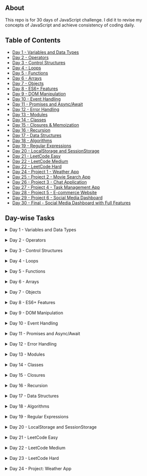 ## About

This repo is for 30 days of JavaScript challenge. I did it to revise my concepts of JavaScript and achieve consistency of coding daily.

## Table of Contents

- [Day 1 - Variables and Data Types](#Day1)
- [Day 2 - Operators](#Day2)
- [Day 3 - Control Structures](#Day3)
- [Day 4 - Loops](#Day4)
- [Day 5 - Functions](#Day5)
- [Day 6 - Arrays](#Day6)
- [Day 7 - Objects](#Day7)
- [Day 8 - ES6+ Features](#Day8)
- [Day 9 - DOM Manipulation](#Day9)
- [Day 10 - Event Handling](#Day10)
- [Day 11 - Promises and Async/Await](#Day11)
- [Day 12 - Error Handling](#Day12)
- [Day 13 - Modules](#Day13)
- [Day 14 - Classes](#Day14)
- [Day 15 - Closures & Memoization](#Day15)
- [Day 16 - Recursion](#Day16)
- [Day 17 - Data Structures](#Day17)
- [Day 18 - Algorithms](#Day18)
- [Day 19 - Regular Expressions](#Day19)
- [Day 20 - LocalStorage and SessionStorage](#Day20)
- [Day 21 - LeetCode Easy](#Day21)
- [Day 22 - LeetCode Medium](#Day22)
- [Day 22 - LeetCode Hard](#Day23)
- [Day 24 - Project 1 - Weather App](#Day24)
- [Day 25 - Project 2 - Movie Search App](#Day25)
- [Day 26 - Project 3 - Chat Application](#Day26)
- [Day 27 - Project 4 - Task Management App](#Day27)
- [Day 28 - Project 5 - E-commerce Website](#Day28)
- [Day 29 - Project 6 - Social Media Dashboard](#Day29)
- [Day 30 - Final - Social Media Dashboard with Full Features](#Day30)

## Day-wise Tasks

<!-- DAY 1 -->
<details id="Day1">
  <summary>Day 1 - Variables and Data Types</summary>
  <div class="redactor-styles" id="learnyst-content">
   <h3 id="day-1-variables-and-data-types">Day 1: Variables and Data Types</h3> 
   <h4 id="tasks-activities-">Tasks/Activities:</h4> 
   <p><strong>Activity 1: Variable Declaration</strong></p> 
   <ul> 
    <li><strong>Task 1:</strong> Declare a variable using <code>var</code>, assign it a number, and log the value to the console.</li> 
    <li><strong>Task 2:</strong> Declare a variable using <code>let</code>, assign it a string, and log the value to the console.</li> 
   </ul> 
   <p><strong>Activity 2: Constant Declaration</strong></p> 
   <ul> 
    <li><strong>Task 3:</strong> Declare a variable using <code>const</code>, assign it a boolean value, and log the value to the console.</li> 
   </ul> 
   <p><strong>Activity 3: Data Types</strong></p> 
   <ul> 
    <li><strong>Task 4:</strong> Create variables of different data types (number, string, boolean, object, array) and log each variable's type using the <code>typeof</code> operator.</li> 
   </ul> 
   <p><strong>Activity 4: Reassigning Variables</strong></p> 
   <ul> 
    <li><strong>Task 5:</strong> Declare a variable using <code>let</code>, assign it an initial value, reassign a new value, and log both values to the console.</li> 
   </ul> 
   <p><strong>Activity 5: Understanding <code>const</code></strong></p> 
   <ul> 
    <li><strong>Task 6:</strong> Try reassigning a variable declared with <code>const</code> and observe the error.</li> 
   </ul> 
   <h4 id="feature-request-">Feature Request:</h4> 
   <ol> 
    <li><strong>Variable Types Console Log</strong>: Write a script that declares variables of different data types and logs both the value and type of each variable to the console.</li> 
    <li><strong>Reassignment Demo</strong>: Create a script that demonstrates the difference in behavior between <code>let</code> and <code>const</code> when it comes to reassignment.</li> 
   </ol> 
   <h4 id="achievement-">Achievement:</h4> 
   <p>By the end of these activities, you will:</p> 
   <ul> 
    <li>Know how to declare variables using <code>var</code>, <code>let</code>, and <code>const</code>.</li> 
    <li>Understand the different data types in JavaScript.</li> 
    <li>Be able to use the <code>typeof</code> operator to identify the data type of a variable.</li> 
    <li>Understand the concept of variable reassignment and the immutability of <code>const</code> variables.</li> 
   </ul>
  </div>
</details>

<br>

<!-- DAY 2 -->
<details id="Day2">
<summary> Day 2 - Operators</summary>
<div class="redactor-styles" id="learnyst-content">
   <h3 id="day-2-operators">Day 2: Operators</h3> 
   <h4 id="tasks-activities-">Tasks/Activities:</h4> 
   <p><strong>Activity 1: Arithmetic Operations</strong></p> 
   <ul> 
    <li><strong>Task 1:</strong> Write a program to add two numbers and log the result to the console.</li> 
    <li><strong>Task 2:</strong> Write a program to subtract two numbers and log the result to the console.</li> 
    <li><strong>Task 3:</strong> Write a program to multiply two numbers and log the result to the console.</li> 
    <li><strong>Task 4:</strong> Write a program to divide two numbers and log the result to the console.</li> 
    <li><strong>Task 5:</strong> Write a program to find the remainder when one number is divided by another and log the result to the console.</li> 
   </ul> 
   <p><strong>Activity 2: Assignment Operators</strong></p> 
   <ul> 
    <li><strong>Task 6:</strong> Use the <code>+=</code> operator to add a number to a variable and log the result to the console.</li> 
    <li><strong>Task 7:</strong> Use the <code>-=</code> operator to subtract a number from a variable and log the result to the console.</li> 
   </ul> 
   <p><strong>Activity 3: Comparison Operators</strong></p> 
   <ul> 
    <li><strong>Task 8:</strong> Write a program to compare two numbers using <code>&gt;</code> and <code>&lt;</code> and log the result to the console.</li> 
    <li><strong>Task 9:</strong> Write a program to compare two numbers using <code>&gt;=</code> and <code>&lt;=</code> and log the result to the console.</li> 
    <li><strong>Task 10:</strong> Write a program to compare two numbers using <code>==</code> and <code>===</code> and log the result to the console.</li> 
   </ul> 
   <p><strong>Activity 4: Logical Operators</strong></p> 
   <ul> 
    <li><strong>Task 11:</strong> Write a program that uses the <code>&amp;&amp;</code> operator to combine two conditions and log the result to the console.</li> 
    <li><strong>Task 12:</strong> Write a program that uses the <code>||</code> operator to combine two conditions and log the result to the console.</li> 
    <li><strong>Task 13:</strong> Write a program that uses the <code>!</code> operator to negate a condition and log the result to the console.</li> 
   </ul> 
   <p><strong>Activity 5: Ternary Operator</strong></p> 
   <ul> 
    <li><strong>Task 14:</strong> Write a program that uses the ternary operator to check if a number is positive or negative and log the result to the console.</li> 
   </ul> 
   <h4 id="feature-request-">Feature Request:</h4> 
   <ol> 
    <li><strong>Arithmetic Operations Script</strong>: Write a script that performs basic arithmetic operations (addition, subtraction, multiplication, division, remainder) on two numbers and logs the results.</li> 
    <li><strong>Comparison and Logical Operators Script</strong>: Create a script that compares two numbers using different comparison operators and combines conditions using logical operators, logging the results.</li> 
    <li><strong>Ternary Operator Script</strong>: Write a script that uses the ternary operator to determine if a number is positive or negative and logs the result.</li> 
   </ol> 
   <h4 id="achievement-">Achievement:</h4> 
   <p>By the end of these activities, students will:</p> 
   <ul> 
    <li>Understand and use arithmetic operators to perform basic calculations.</li> 
    <li>Use assignment operators to modify variable values.</li> 
    <li>Compare values using comparison operators.</li> 
    <li>Combine conditions using logical operators.</li> 
    <li>Use the ternary operator for concise conditional expressions.</li> 
   </ul>
  </div>
  </details>

<br>

<!-- DAY 3 -->
<details id="Day3">
<summary> Day 3 - Control Structures</summary>
<div class="redactor-styles" id="learnyst-content">
   <h3 id="day-3-control-structures">Day 3: Control Structures</h3> 
   <h4 id="tasks-activities-">Tasks/Activities:</h4> 
   <p><strong>Activity 1: If-Else Statements</strong></p> 
   <ul> 
    <li><strong>Task 1:</strong> Write a program to check if a number is positive, negative, or zero, and log the result to the console.</li> 
    <li><strong>Task 2:</strong> Write a program to check if a person is eligible to vote (age &gt;= 18) and log the result to the console.</li> 
   </ul> 
   <p><strong>Activity 2: Nested If-Else Statements</strong></p> 
   <ul> 
    <li><strong>Task 3:</strong> Write a program to find the largest of three numbers using nested if-else statements.</li> 
   </ul> 
   <p><strong>Activity 3: Switch Case</strong></p> 
   <ul> 
    <li><strong>Task 4:</strong> Write a program that uses a switch case to determine the day of the week based on a number (1-7) and log the day name to the console.</li> 
    <li><strong>Task 5:</strong> Write a program that uses a switch case to assign a grade ('A', 'B', 'C', 'D', 'F') based on a score and log the grade to the console.</li> 
   </ul> 
   <p><strong>Activity 4: Conditional (Ternary) Operator</strong></p> 
   <ul> 
    <li><strong>Task 6:</strong> Write a program that uses the ternary operator to check if a number is even or odd and log the result to the console.</li> 
   </ul> 
   <p><strong>Activity 5: Combining Conditions</strong></p> 
   <ul> 
    <li><strong>Task 7:</strong> Write a program to check if a year is a leap year using multiple conditions (divisible by 4, but not 100 unless also divisible by 400) and log the result to the console.</li> 
   </ul> 
   <h4 id="feature-request-">Feature Request:</h4> 
   <ol> 
    <li><strong>Number Check Script</strong>: Write a script that checks if a number is positive, negative, or zero using if-else statements and logs the result.</li> 
    <li><strong>Voting Eligibility Script</strong>: Create a script to check if a person is eligible to vote based on their age and log the result.</li> 
    <li><strong>Day of the Week Script</strong>: Write a script that uses a switch case to determine the day of the week based on a number (1-7) and logs the day name.</li> 
    <li><strong>Grade Assignment Script</strong>: Create a script that uses a switch case to assign a grade based on a score and logs the grade.</li> 
    <li><strong>Leap Year Check Script</strong>: Write a script that checks if a year is a leap year using multiple conditions and logs the result.</li> 
   </ol> 
   <h4 id="achievement-">Achievement:</h4> 
   <p>By the end of these activities, students will:</p> 
   <ul> 
    <li>Implement and understand basic if-else control flow.</li> 
    <li>Use nested if-else statements to handle multiple conditions.</li> 
    <li>Utilize switch cases for control flow based on specific values.</li> 
    <li>Apply the ternary operator for concise condition checking.</li> 
    <li>Combine multiple conditions to solve more complex problems.</li> 
   </ul>
   <p></p>
  </div>
  </details>

<br>

  <!-- day 4 -->
<details id="Day4">
<summary> Day 4 - Loops</summary>

<div>
   <h3 id="day-4-loops">Day 4: Loops</h3> 
   <h4 id="tasks-activities-">Tasks/Activities:</h4> 
   <p><strong>Activity 1: For Loop</strong></p> 
   <ul> 
    <li><strong>Task 1:</strong> Write a program to print numbers from 1 to 10 using a for loop.</li> 
    <li><strong>Task 2:</strong> Write a program to print the multiplication table of 5 using a for loop.</li> 
   </ul> 
   <p><strong>Activity 2: While Loop</strong></p> 
   <ul> 
    <li><strong>Task 3:</strong> Write a program to calculate the sum of numbers from 1 to 10 using a while loop.</li> 
    <li><strong>Task 4:</strong> Write a program to print numbers from 10 to 1 using a while loop.</li> 
   </ul> 
   <p><strong>Activity 3: Do...While Loop</strong></p> 
   <ul> 
    <li><strong>Task 5:</strong> Write a program to print numbers from 1 to 5 using a do...while loop.</li> 
    <li><strong>Task 6:</strong> Write a program to calculate the factorial of a number using a do...while loop.</li> 
   </ul> 
   <p><strong>Activity 4: Nested Loops</strong></p> 
   <ul> 
    <li><strong>Task 7:</strong> Write a program to print a pattern using nested for loops:<code> </code></li> 
   </ul>
   <p>(ignore color)</p>
   <figure>
    <img src="./rsrc/Screenshot_2024-07-10_at_3.20.39 PM.png" id="826" data-image="826">
   </figure> 
   <p><strong>Activity 5: Loop Control Statements</strong></p> 
   <ul> 
    <li><strong>Task 8:</strong> Write a program to print numbers from 1 to 10, but skip the number 5 using the <code>continue</code> statement.</li> 
    <li><strong>Task 9:</strong> Write a program to print numbers from 1 to 10, but stop the loop when the number is 7 using the <code>break</code> statement.</li> 
   </ul> 
   <h4 id="feature-request-">Feature Request:</h4> 
   <ol> 
    <li><strong>Number Printing Script</strong>: Write a script that prints numbers from 1 to 10 using a for loop and a while loop.</li> 
    <li><strong>Multiplication Table Script</strong>: Create a script that prints the multiplication table of 5 using a for loop.</li> 
    <li><strong>Pattern Printing Script</strong>: Write a script that prints a pattern of stars using nested loops.</li> 
    <li><strong>Sum Calculation Script</strong>: Write a script that calculates the sum of numbers from 1 to 10 using a while loop.</li> 
    <li><strong>Factorial Calculation Script</strong>: Create a script that calculates the factorial of a number using a do...while loop.</li> 
   </ol> 
   <h4 id="achievement-">Achievement:</h4> 
   <p>By the end of these activities, students will:</p> 
   <ul> 
    <li>Understand and use for loops to iterate over a sequence of numbers.</li> 
    <li>Utilize while loops for iteration based on a condition.</li> 
    <li>Apply do...while loops to ensure the loop body is executed at least once.</li> 
    <li>Implement nested loops to solve more complex problems.</li> 
    <li>Use loop control statements (<code>break</code> and <code>continue</code>) to control the flow of loops.</li> 
   </ul>
  </div>
  </details>

<br>

<!-- day 5 -->
<details id="Day5">
  <summary>Day 5 - Functions</summary>
  <div>
   <h3 id="day-5-functions">Day 5: Functions</h3> 
   <h4 id="tasks-activities-">Tasks/Activities:</h4> 
   <p><strong>Activity 1: Function Declaration</strong></p> 
   <ul> 
    <li><strong>Task 1:</strong> Write a function to check if a number is even or odd and log the result to the console.</li> 
    <li><strong>Task 2:</strong> Write a function to calculate the square of a number and return the result.</li> 
   </ul> 
   <p><strong>Activity 2: Function Expression</strong></p> 
   <ul> 
    <li><strong>Task 3:</strong> Write a function expression to find the maximum of two numbers and log the result to the console.</li> 
    <li><strong>Task 4:</strong> Write a function expression to concatenate two strings and return the result.</li> 
   </ul> 
   <p><strong>Activity 3: Arrow Functions</strong></p> 
   <ul> 
    <li><strong>Task 5:</strong> Write an arrow function to calculate the sum of two numbers and return the result.</li> 
    <li><strong>Task 6:</strong> Write an arrow function to check if a string contains a specific character and return a boolean value.</li> 
   </ul> 
   <p><strong>Activity 4: Function Parameters and Default Values</strong></p> 
   <ul> 
    <li><strong>Task 7:</strong> Write a function that takes two parameters and returns their product. Provide a default value for the second parameter.</li> 
    <li><strong>Task 8:</strong> Write a function that takes a person's name and age and returns a greeting message. Provide a default value for the age.</li> 
   </ul> 
   <p><strong>Activity 5: Higher-Order Functions</strong></p> 
   <ul> 
    <li><strong>Task 9:</strong> Write a higher-order function that takes a function and a number, and calls the function that many times.</li> 
    <li><strong>Task 10:</strong> Write a higher-order function that takes two functions and a value, applies the first function to the value, and then applies the second function to the result.</li> 
   </ul> 
   <h4 id="feature-request-">Feature Request:</h4> 
   <ol> 
    <li><strong>Even or Odd Function Script</strong>: Write a script that includes a function to check if a number is even or odd and logs the result.</li> 
    <li><strong>Square Calculation Function Script</strong>: Create a script that includes a function to calculate the square of a number and returns the result.</li> 
    <li><strong>Concatenation Function Script</strong>: Write a script that includes a function expression to concatenate two strings and returns the result.</li> 
    <li><strong>Sum Calculation Arrow Function Script</strong>: Create a script that includes an arrow function to calculate the sum of two numbers and returns the result.</li> 
    <li><strong>Higher-Order Function Script</strong>: Write a script that includes a higher-order function to apply a given function multiple times.</li> 
   </ol> 
   <h4 id="achievement-">Achievement:</h4> 
   <p>By the end of these activities, students will:</p> 
   <ul> 
    <li>Understand and define functions using function declarations, expressions, and arrow functions.</li> 
    <li>Use function parameters and default values effectively.</li> 
    <li>Create and utilize higher-order functions.</li> 
    <li>Apply functions to solve common problems and perform calculations.</li> 
    <li>Enhance code reusability and organization using functions.</li> 
   </ul>
  </div>
</details>

<br>

<details id="Day6">
<summary>Day 6 - Arrays</summary>
<div>
   <h3 id="day-6-arrays">Day 6: Arrays</h3> 
   <h4 id="tasks-activities-">Tasks/Activities:</h4> 
   <p><strong>Activity 1: Array Creation and Access</strong></p> 
   <ul> 
    <li><strong>Task 1:</strong> Create an array of numbers from 1 to 5 and log the array to the console.</li> 
    <li><strong>Task 2:</strong> Access the first and last elements of the array and log them to the console.</li> 
   </ul> 
   <p><strong>Activity 2: Array Methods (Basic)</strong></p> 
   <ul> 
    <li><strong>Task 3:</strong> Use the <code>push</code> method to add a new number to the end of the array and log the updated array.</li> 
    <li><strong>Task 4:</strong> Use the <code>pop</code> method to remove the last element from the array and log the updated array.</li> 
    <li><strong>Task 5:</strong> Use the <code>shift</code> method to remove the first element from the array and log the updated array.</li> 
    <li><strong>Task 6:</strong> Use the <code>unshift</code> method to add a new number to the beginning of the array and log the updated array.</li> 
   </ul> 
   <p><strong>Activity 3: Array Methods (Intermediate)</strong></p> 
   <ul> 
    <li><strong>Task 7:</strong> Use the <code>map</code> method to create a new array where each number is doubled and log the new array.</li> 
    <li><strong>Task 8:</strong> Use the <code>filter</code> method to create a new array with only even numbers and log the new array.</li> 
    <li><strong>Task 9:</strong> Use the <code>reduce</code> method to calculate the sum of all numbers in the array and log the result.</li> 
   </ul> 
   <p><strong>Activity 4: Array Iteration</strong></p> 
   <ul> 
    <li><strong>Task 10:</strong> Use a <code>for</code> loop to iterate over the array and log each element to the console.</li> 
    <li><strong>Task 11:</strong> Use the <code>forEach</code> method to iterate over the array and log each element to the console.</li> 
   </ul> 
   <p><strong>Activity 5: Multi-dimensional Arrays</strong></p> 
   <ul> 
    <li><strong>Task 12:</strong> Create a two-dimensional array (matrix) and log the entire array to the console.</li> 
    <li><strong>Task 13:</strong> Access and log a specific element from the two-dimensional array.</li> 
   </ul> 
   <h4 id="feature-request-">Feature Request:</h4> 
   <ol> 
    <li><strong>Array Manipulation Script</strong>: Write a script that demonstrates the creation of an array, adding and removing elements using <code>push</code>, <code>pop</code>, <code>shift</code>, and <code>unshift</code> methods.</li> 
    <li><strong>Array Transformation Script</strong>: Create a script that uses <code>map</code>, <code>filter</code>, and <code>reduce</code> methods to transform and aggregate array data.</li> 
    <li><strong>Array Iteration Script</strong>: Write a script that iterates over an array using both <code>for</code> loop and <code>forEach</code> method and logs each element.</li> 
    <li><strong>Two-dimensional Array Script</strong>: Create a script that demonstrates the creation and manipulation of a two-dimensional array.</li> 
   </ol> 
   <h4 id="achievement-">Achievement:</h4> 
   <p>By the end of these activities, students will:</p> 
   <ul> 
    <li>Create and manipulate arrays using various methods.</li> 
    <li>Transform and aggregate array data using <code>map</code>, <code>filter</code>, and <code>reduce</code>.</li> 
    <li>Iterate over arrays using loops and iteration methods.</li> 
    <li>Understand and work with multi-dimensional arrays.</li> 
   </ul>
  </div>
  </details>

<br>
  <!-- day 7 -->
  <details id="Day7">
    <summary>Day 7 - Objects</summary>
    <div>
   <h3 id="day-7-objects">Day 7: Objects</h3> 
   <h4 id="tasks-activities-">Tasks/Activities:</h4> 
   <p><strong>Activity 1: Object Creation and Access</strong></p> 
   <ul> 
    <li><strong>Task 1:</strong> Create an object representing a book with properties like title, author, and year, and log the object to the console.</li> 
    <li><strong>Task 2:</strong> Access and log the title and author properties of the book object.</li> 
   </ul> 
   <p><strong>Activity 2: Object Methods</strong></p> 
   <ul> 
    <li><strong>Task 3:</strong> Add a method to the book object that returns a string with the book's title and author, and log the result of calling this method.</li> 
    <li><strong>Task 4:</strong> Add a method to the book object that takes a parameter (year) and updates the book's year property, then log the updated object.</li> 
   </ul> 
   <p><strong>Activity 3: Nested Objects</strong></p> 
   <ul> 
    <li><strong>Task 5:</strong> Create a nested object representing a library with properties like name and books (an array of book objects), and log the library object to the console.</li> 
    <li><strong>Task 6:</strong> Access and log the name of the library and the titles of all the books in the library.</li> 
   </ul> 
   <p><strong>Activity 4: The <code>this</code> Keyword</strong></p> 
   <ul> 
    <li><strong>Task 7:</strong> Add a method to the book object that uses the <code>this</code> keyword to return a string with the book's title and year, and log the result of calling this method.</li> 
   </ul> 
   <p><strong>Activity 5: Object Iteration</strong></p> 
   <ul> 
    <li><strong>Task 8:</strong> Use a <code>for...in</code> loop to iterate over the properties of the book object and log each property and its value.</li> 
    <li><strong>Task 9:</strong> Use <code>Object.keys</code> and <code>Object.values</code> methods to log all the keys and values of the book object.</li> 
   </ul> 
   <h4 id="feature-request-">Feature Request:</h4> 
   <ol> 
    <li><strong>Book Object Script</strong>: Write a script that creates a book object, adds methods to it, and logs its properties and method results.</li> 
    <li><strong>Library Object Script</strong>: Create a script that defines a library object containing an array of book objects and logs the library's details.</li> 
    <li><strong>Object Iteration Script</strong>: Write a script that demonstrates iterating over an object's properties using <code>for...in</code> loop and <code>Object.keys</code>/<code>Object.values</code>.</li> 
   </ol> 
   <h4 id="achievement-">Achievement:</h4> 
   <p>By the end of these activities, students will:</p> 
   <ul> 
    <li>Create and manipulate objects with properties and methods.</li> 
    <li>Understand and use the <code>this</code> keyword in object methods.</li> 
    <li>Work with nested objects and arrays of objects.</li> 
    <li>Iterate over an object's properties using loops and built-in methods.</li> 
   </ul>
  </div>
  </details>

  <br>
<!-- Day 8 -->
  <details id="Day8">
  <summary> Day 8 - ES6+ Features</summary>
  <div>
   <h3 id="day-8-es6-features">Day 8: ES6+ Features</h3> 
   <h4 id="tasks-activities-">Tasks/Activities:</h4> 
   <p><strong>Activity 1: Template Literals</strong></p> 
   <ul> 
    <li><strong>Task 1:</strong> Use template literals to create a string that includes variables for a person's name and age, and log the string to the console.</li> 
    <li><strong>Task 2:</strong> Create a multi-line string using template literals and log it to the console.</li> 
   </ul> 
   <p><strong>Activity 2: Destructuring</strong></p> 
   <ul> 
    <li><strong>Task 3:</strong> Use array destructuring to extract the first and second elements from an array of numbers and log them to the console.</li> 
    <li><strong>Task 4:</strong> Use object destructuring to extract the title and author from a book object and log them to the console.</li> 
   </ul> 
   <p><strong>Activity 3: Spread and Rest Operators</strong></p> 
   <ul> 
    <li><strong>Task 5:</strong> Use the spread operator to create a new array that includes all elements of an existing array plus additional elements, and log the new array to the console.</li> 
    <li><strong>Task 6:</strong> Use the rest operator in a function to accept an arbitrary number of arguments, sum them, and return the result.</li> 
   </ul> 
   <p><strong>Activity 4: Default Parameters</strong></p> 
   <ul> 
    <li><strong>Task 7:</strong> Write a function that takes two parameters and returns their product, with the second parameter having a default value of 1. Log the result of calling this function with and without the second parameter.</li> 
   </ul> 
   <p><strong>Activity 5: Enhanced Object Literals</strong></p> 
   <ul> 
    <li><strong>Task 8:</strong> Use enhanced object literals to create an object with methods and properties, and log the object to the console.</li> 
    <li><strong>Task 9:</strong> Create an object with computed property names based on variables and log the object to the console.</li> 
   </ul> 
   <h4 id="feature-request-">Feature Request:</h4> 
   <ol> 
    <li><strong>Template Literals Script</strong>: Write a script that demonstrates the use of template literals to create and log strings with embedded variables and multi-line strings.</li> 
    <li><strong>Destructuring Script</strong>: Create a script that uses array and object destructuring to extract values and log them.</li> 
    <li><strong>Spread and Rest Operators Script</strong>: Write a script that demonstrates the use of the spread operator to combine arrays and the rest operator to handle multiple function arguments.</li> 
    <li><strong>Default Parameters Script</strong>: Create a script that defines a function with default parameters and logs the results of calling it with different arguments.</li> 
    <li><strong>Enhanced Object Literals Script</strong>: Write a script that uses enhanced object literals to create and log an object with methods and computed property names.</li> 
   </ol> 
   <h4 id="achievement-">Achievement:</h4> 
   <p>By the end of these activities, students will:</p> 
   <ul> 
    <li>Understand and use template literals for string interpolation and multi-line strings.</li> 
    <li>Apply destructuring to extract values from arrays and objects.</li> 
    <li>Utilize spread and rest operators for array manipulation and function arguments.</li> 
    <li>Define functions with default parameters.</li> 
    <li>Create objects using enhanced object literals, including methods and computed property names.</li> 
   </ul>
  </div>
  </details>

<!-- day 9 -->
<br>
<details id="Day9">
<summary>Day 9 - DOM Manipulation</summary>
<div>
   <h3>Day 9: DOM Manipulation</h3> 
   <h4>Tasks/Activities:</h4> 
   <p><strong>Activity 1: Selecting and Manipulating Elements</strong></p> 
   <ul> 
    <li><strong>Task 1:</strong> Select an HTML element by its ID and change its text content.</li> 
    <li><strong>Task 2:</strong> Select an HTML element by its class and change its background color.</li> 
   </ul> 
   <p><strong>Activity 2: Creating and Appending Elements</strong></p> 
   <ul> 
    <li><strong>Task 3:</strong> Create a new <code>div</code> element with some text content and append it to the body.</li> 
    <li><strong>Task 4:</strong> Create a new <code>li</code> element and add it to an existing <code>ul</code> list.</li> 
   </ul> 
   <p><strong>Activity 3: Removing Elements</strong></p> 
   <ul> 
    <li><strong>Task 5:</strong> Select an HTML element and remove it from the DOM.</li> 
    <li><strong>Task 6:</strong> Remove the last child of a specific HTML element.</li> 
   </ul> 
   <p><strong>Activity 4: Modifying Attributes and Classes</strong></p> 
   <ul> 
    <li><strong>Task 7:</strong> Select an HTML element and change one of its attributes (e.g., <code>src</code> of an <code>img</code> tag).</li> 
    <li><strong>Task 8:</strong> Add and remove a CSS class to/from an HTML element.</li> 
   </ul> 
   <p><strong>Activity 5: Event Handling</strong></p> 
   <ul> 
    <li><strong>Task 9:</strong> Add a click event listener to a button that changes the text content of a paragraph.</li> 
    <li><strong>Task 10:</strong> Add a mouseover event listener to an element that changes its border color.</li> 
   </ul> 
   <h4 id="feature-request-">Feature Request:</h4> 
   <ol> 
    <li><strong>Text Content Manipulation Script</strong>: Write a script that selects an HTML element by its ID and changes its text content.</li> 
    <li><strong>Element Creation Script</strong>: Create a script that demonstrates creating a new <code>div</code> element and appending it to the body.</li> 
    <li><strong>Element Removal Script</strong>: Write a script that selects an HTML element and removes it from the DOM.</li> 
    <li><strong>Attribute Modification Script</strong>: Create a script that changes the attributes of an HTML element.</li> 
    <li><strong>Event Handling Script</strong>: Write a script that adds event listeners to HTML elements to change their content or style based on user interactions.</li> 
   </ol> 
   <h4 id="achievement-">Achievement:</h4> 
   <p>By the end of these activities, students will:</p> 
   <ul> 
    <li>Select and manipulate DOM elements using JavaScript.</li> 
    <li>Create and append new elements to the DOM.</li> 
    <li>Remove elements from the DOM.</li> 
    <li>Modify attributes and classes of HTML elements.</li> 
    <li>Add and handle events to make web pages interactive.</li> 
   </ul>
  </div>
</details>

<br>

<!-- Day 10 -->
<details id="Day10">
<summary>Day 10 - Event Handling</summary>
<div>
   <h3 id="day-10-event-handling">Day 10: Event Handling</h3> 
   <h4 id="tasks-activities-">Tasks/Activities:</h4> 
   <p><strong>Activity 1: Basic Event Handling</strong></p> 
   <ul> 
    <li><strong>Task 1:</strong> Add a click event listener to a button that changes the text content of a paragraph.</li> 
    <li><strong>Task 2:</strong> Add a double-click event listener to an image that toggles its visibility.</li> 
   </ul> 
   <p><strong>Activity 2: Mouse Events</strong></p> 
   <ul> 
    <li><strong>Task 3:</strong> Add a mouseover event listener to an element that changes its background color.</li> 
    <li><strong>Task 4:</strong> Add a mouseout event listener to an element that resets its background color.</li> 
   </ul> 
   <p><strong>Activity 3: Keyboard Events</strong></p> 
   <ul> 
    <li><strong>Task 5:</strong> Add a keydown event listener to an input field that logs the key pressed to the console.</li> 
    <li><strong>Task 6:</strong> Add a keyup event listener to an input field that displays the current value in a paragraph.</li> 
   </ul> 
   <p><strong>Activity 4: Form Events</strong></p> 
   <ul> 
    <li><strong>Task 7:</strong> Add a submit event listener to a form that prevents the default submission and logs the form data to the console.</li> 
    <li><strong>Task 8:</strong> Add a change event listener to a select dropdown that displays the selected value in a paragraph.</li> 
   </ul> 
   <p><strong>Activity 5: Event Delegation</strong></p> 
   <ul> 
    <li><strong>Task 9:</strong> Add a click event listener to a list that logs the text content of the clicked list item using event delegation.</li> 
    <li><strong>Task 10:</strong> Add an event listener to a parent element that listens for events from dynamically added child elements.</li> 
   </ul> 
   <h4 id="feature-request-">Feature Request:</h4> 
   <ol> 
    <li><strong>Click Event Script</strong>: Write a script that adds a click event listener to a button to change the text content of a paragraph.</li> 
    <li><strong>Mouse Events Script</strong>: Create a script that handles mouseover and mouseout events to change the background color of an element.</li> 
    <li><strong>Keyboard Events Script</strong>: Write a script that logs key presses and displays input field values using keydown and keyup event listeners.</li> 
    <li><strong>Form Events Script</strong>: Create a script that handles form submission and change events on a select dropdown.</li> 
    <li><strong>Event Delegation Script</strong>: Write a script that demonstrates event delegation by handling events on dynamically added child elements.</li> 
   </ol> 
   <h4 id="achievement-">Achievement:</h4> 
   <p>By the end of these activities, students will:</p> 
   <ul> 
    <li>Add and handle basic events like click, double-click, mouseover, mouseout, keydown, and keyup.</li> 
    <li>Understand and handle form events.</li> 
    <li>Implement event delegation to manage events on dynamically added elements.</li> 
    <li>Make web pages interactive by responding to various user actions.</li> 
   </ul>
  </div>
</details>

<br>

<!-- day 11 -->
<details id="Day11">
<summary>Day 11 - Promises and Async/Await</summary>
<div>
   <h3 id="day-11-promises-and-async-await">Day 11: Promises and Async/Await</h3> 
   <h4 id="tasks-activities-">Tasks/Activities:</h4> 
   <p><strong>Activity 1: Understanding Promises</strong></p> 
   <ul> 
    <li><strong>Task 1:</strong> Create a promise that resolves with a message after a 2-second timeout and log the message to the console.</li> 
    <li><strong>Task 2:</strong> Create a promise that rejects with an error message after a 2-second timeout and handle the error using <code>.catch()</code>.</li> 
   </ul> 
   <p><strong>Activity 2: Chaining Promises</strong></p> 
   <ul> 
    <li><strong>Task 3:</strong> Create a sequence of promises that simulate fetching data from a server. Chain the promises to log messages in a specific order.</li> 
   </ul> 
   <p><strong>Activity 3: Using Async/Await</strong></p> 
   <ul> 
    <li><strong>Task 4:</strong> Write an async function that waits for a promise to resolve and then logs the resolved value.</li> 
    <li><strong>Task 5:</strong> Write an async function that handles a rejected promise using try-catch and logs the error message.</li> 
   </ul> 
   <p><strong>Activity 4: Fetching Data from an API</strong></p> 
   <ul> 
    <li><strong>Task 6:</strong> Use the <code>fetch</code> API to get data from a public API and log the response data to the console using promises.</li> 
    <li><strong>Task 7:</strong> Use the <code>fetch</code> API to get data from a public API and log the response data to the console using async/await.</li> 
   </ul> 
   <p><strong>Activity 5: Concurrent Promises</strong></p> 
   <ul> 
    <li><strong>Task 8:</strong> Use <code>Promise.all</code> to wait for multiple promises to resolve and then log all their values.</li> 
    <li><strong>Task 9:</strong> Use <code>Promise.race</code> to log the value of the first promise that resolves among multiple promises.</li> 
   </ul> 
   <h4 id="feature-request-">Feature Request:</h4> 
   <ol> 
    <li><strong>Promise Creation Script</strong>: Write a script that demonstrates creating and handling promises, including both resolved and rejected states.</li> 
    <li><strong>Promise Chaining Script</strong>: Create a script that chains multiple promises and logs messages in a specific sequence.</li> 
    <li><strong>Async/Await Script</strong>: Write a script that uses async/await to handle promises and includes error handling with try-catch.</li> 
    <li><strong>API Fetch Script</strong>: Create a script that fetches data from a public API using both promises and async/await, and logs the response data.</li> 
    <li><strong>Concurrent Promises Script</strong>: Write a script that uses <code>Promise.all</code> and <code>Promise.race</code> to handle multiple promises concurrently and logs the results.</li> 
   </ol> 
   <h4 id="achievement-">Achievement:</h4> 
   <p>By the end of these activities, students will:</p> 
   <ul> 
    <li>Understand and create promises, including handling resolved and rejected states.</li> 
    <li>Chain multiple promises to perform sequential asynchronous operations.</li> 
    <li>Use async/await to handle asynchronous code more readably.</li> 
    <li>Fetch data from public APIs using both promises and async/await.</li> 
    <li>Manage multiple concurrent promises using <code>Promise.all</code> and <code>Promise.race</code>.</li> 
   </ul>
  </div>
  </details>

<br>
<!-- day 12 -->
<details id="Day12">
<summary>Day 12 - Error Handling</summary>
<div class="redactor-styles" id="learnyst-content">
   <h3 id="day-12-error-handling">Day 12: Error Handling</h3> 
   <h4 id="tasks-activities-">Tasks/Activities:</h4> 
   <p><strong>Activity 1: Basic Error Handling with Try-Catch</strong></p> 
   <ul> 
    <li><strong>Task 1:</strong> Write a function that intentionally throws an error and use a try-catch block to handle the error and log an appropriate message to the console.</li> 
    <li><strong>Task 2:</strong> Create a function that divides two numbers and throws an error if the denominator is zero. Use a try-catch block to handle this error.</li> 
   </ul> 
   <p><strong>Activity 2: Finally Block</strong></p> 
   <ul> 
    <li><strong>Task 3:</strong> Write a script that includes a try-catch block and a finally block. Log messages in the try, catch, and finally blocks to observe the execution flow.</li> 
   </ul> 
   <p><strong>Activity 3: Custom Error Objects</strong></p> 
   <ul> 
    <li><strong>Task 4:</strong> Create a custom error class that extends the built-in Error class. Throw an instance of this custom error in a function and handle it using a try-catch block.</li> 
    <li><strong>Task 5:</strong> Write a function that validates user input (e.g., checking if a string is not empty) and throws a custom error if the validation fails. Handle the custom error using a try-catch block.</li> 
   </ul> 
   <p><strong>Activity 4: Error Handling in Promises</strong></p> 
   <ul> 
    <li><strong>Task 6:</strong> Create a promise that randomly resolves or rejects. Use <code>.catch()</code> to handle the rejection and log an appropriate message to the console.</li> 
    <li><strong>Task 7:</strong> Use try-catch within an async function to handle errors from a promise that randomly resolves or rejects, and log the error message.</li> 
   </ul> 
   <p><strong>Activity 5: Graceful Error Handling in Fetch</strong></p> 
   <ul> 
    <li><strong>Task 8:</strong> Use the <code>fetch</code> API to request data from an invalid URL and handle the error using <code>.catch()</code>. Log an appropriate error message to the console.</li> 
    <li><strong>Task 9:</strong> Use the <code>fetch</code> API to request data from an invalid URL within an async function and handle the error using try-catch. Log an appropriate error message.</li> 
   </ul> 
   <h4 id="feature-request-">Feature Request:</h4> 
   <ol> 
    <li><strong>Basic Error Handling Script</strong>: Write a script that demonstrates basic error handling using try-catch and finally blocks.</li> 
    <li><strong>Custom Error Script</strong>: Create a script that defines and throws custom errors, handling them with try-catch blocks.</li> 
    <li><strong>Promise Error Handling Script</strong>: Write a script that handles errors in promises using <code>.catch()</code> and try-catch within async functions.</li> 
    <li><strong>Fetch Error Handling Script</strong>: Create a script that handles errors when using the <code>fetch</code> API to request data from invalid URLs.</li> 
   </ol> 
   <h4 id="achievement-">Achievement:</h4> 
   <p>By the end of these activities, students will:</p> 
   <ul> 
    <li>Understand and implement basic error handling using try-catch blocks.</li> 
    <li>Use finally blocks to execute code regardless of the try-catch outcome.</li> 
    <li>Create and use custom error classes.</li> 
    <li>Handle errors in promises using <code>.catch()</code> and within async functions using try-catch.</li> 
    <li>Implement graceful error handling when making network requests with the <code>fetch</code> API.</li> 
   </ul>
  </div>
</details>

<br>
<details id="Day13">
<summary>Day 13 - Modules</summary>
<div class="redactor-styles" id="learnyst-content">
   <h3 id="day-13-modules">Day 13: Modules</h3> 
   <h4 id="tasks-activities-">Tasks/Activities:</h4> 
   <p><strong>Activity 1: Creating and Exporting Modules</strong></p> 
   <ul> 
    <li><strong>Task 1:</strong> Create a module that exports a function to add two numbers. Import and use this module in another script.</li> 
    <li><strong>Task 2:</strong> Create a module that exports an object representing a person with properties and methods. Import and use this module in another script.</li> 
   </ul> 
   <p><strong>Activity 2: Named and Default Exports</strong></p> 
   <ul> 
    <li><strong>Task 3:</strong> Create a module that exports multiple functions using named exports. Import and use these functions in another script.</li> 
    <li><strong>Task 4:</strong> Create a module that exports a single function using default export. Import and use this function in another script.</li> 
   </ul> 
   <p><strong>Activity 3: Importing Entire Modules</strong></p> 
   <ul> 
    <li><strong>Task 5:</strong> Create a module that exports multiple constants and functions. Import the entire module as an object in another script and use its properties.</li> 
   </ul> 
   <p><strong>Activity 4: Using Third-Party Modules</strong></p> 
   <ul> 
    <li><strong>Task 6:</strong> Install a third-party module (e.g., <code>lodash</code>) using npm. Import and use a function from this module in a script.</li> 
    <li><strong>Task 7:</strong> Install a third-party module (e.g., <code>axios</code>) using npm. Import and use this module to make a network request in a script.</li> 
   </ul> 
   <p><strong>Activity 5: Module Bundling (Optional)</strong></p> 
   <ul> 
    <li><strong>Task 8:</strong> Use a module bundler like Webpack or Parcel to bundle multiple JavaScript files into a single file. Write a script to demonstrate the bundling process.</li> 
   </ul> 
   <h4 id="feature-request-">Feature Request:</h4> 
   <ol> 
    <li><strong>Basic Module Script</strong>: Write a script that creates a module exporting a function and imports it in another script.</li> 
    <li><strong>Named and Default Exports Script</strong>: Create a script demonstrating both named and default exports and their usage.</li> 
    <li><strong>Third-Party Module Script</strong>: Write a script that installs, imports, and uses functions from third-party modules like <code>lodash</code> and <code>axios</code>.</li> 
    <li><strong>Module Bundling Script</strong>: Create a script demonstrating how to bundle JavaScript files using a module bundler (optional).</li> 
   </ol> 
   <h4 id="achievement-">Achievement:</h4> 
   <p>By the end of these activities, students will:</p> 
   <ul> 
    <li>Create and export functions, objects, and constants using modules.</li> 
    <li>Import modules using named and default imports.</li> 
    <li>Use third-party modules installed via npm.</li> 
    <li>Understand the basics of module bundling (optional).</li> 
   </ul>
  </div>
</details>

<br>

<!-- day 14 -->
<details id="Day14">
<summary>Day 14 - Classes</summary>
<div class="redactor-styles" id="learnyst-content">
   <h3 id="day-14-classes">Day 14: Classes</h3> 
   <h4 id="tasks-activities-">Tasks/Activities:</h4> 
   <p><strong>Activity 1: Class Definition</strong></p> 
   <ul> 
    <li><strong>Task 1:</strong> Define a class <code>Person</code> with properties <code>name</code> and <code>age</code>, and a method to return a greeting message. Create an instance of the class and log the greeting message.</li> 
    <li><strong>Task 2:</strong> Add a method to the <code>Person</code> class that updates the age property and logs the updated age.</li> 
   </ul> 
   <p><strong>Activity 2: Class Inheritance</strong></p> 
   <ul> 
    <li><strong>Task 3:</strong> Define a class <code>Student</code> that extends the <code>Person</code> class. Add a property <code>studentId</code> and a method to return the student ID. Create an instance of the <code>Student</code> class and log the student ID.</li> 
    <li><strong>Task 4:</strong> Override the greeting method in the <code>Student</code> class to include the student ID in the message. Log the overridden greeting message.</li> 
   </ul> 
   <p><strong>Activity 3: Static Methods and Properties</strong></p> 
   <ul> 
    <li><strong>Task 5:</strong> Add a static method to the <code>Person</code> class that returns a generic greeting message. Call this static method without creating an instance of the class and log the message.</li> 
    <li><strong>Task 6:</strong> Add a static property to the <code>Student</code> class to keep track of the number of students created. Increment this property in the constructor and log the total number of students.</li> 
   </ul> 
   <p><strong>Activity 4: Getters and Setters</strong></p> 
   <ul> 
    <li><strong>Task 7:</strong> Add a getter method to the <code>Person</code> class to return the full name (assume a <code>firstName</code> and <code>lastName</code> property). Create an instance and log the full name using the getter.</li> 
    <li><strong>Task 8:</strong> Add a setter method to the <code>Person</code> class to update the name properties (<code>firstName</code> and <code>lastName</code>). Update the name using the setter and log the updated full name.</li> 
   </ul> 
   <p><strong>Activity 5: Private Fields (Optional)</strong></p> 
   <ul> 
    <li><strong>Task 9:</strong> Define a class <code>Account</code> with private fields for <code>balance</code> and a method to deposit and withdraw money. Ensure that the balance can only be updated through these methods.</li> 
    <li><strong>Task 10:</strong> Create an instance of the <code>Account</code> class and test the deposit and withdraw methods, logging the balance after each operation.</li> 
   </ul> 
   <h4 id="feature-request-">Feature Request:</h4> 
   <ol> 
    <li><strong>Basic Class Script</strong>: Write a script that defines a <code>Person</code> class with properties and methods, creates instances, and logs messages.</li> 
    <li><strong>Class Inheritance Script</strong>: Create a script that defines a <code>Student</code> class extending <code>Person</code>, overrides methods, and logs the results.</li> 
    <li><strong>Static Methods and Properties Script</strong>: Write a script that demonstrates static methods and properties in classes.</li> 
    <li><strong>Getters and Setters Script</strong>: Create a script that uses getters and setters in a class.</li> 
    <li><strong>Private Fields Script</strong>: Write a script that defines a class with private fields and methods to manipulate these fields (optional).</li> 
   </ol> 
   <h4 id="achievement-">Achievement:</h4> 
   <p>By the end of these activities, students will:</p> 
   <ul> 
    <li>Define and use classes with properties and methods.</li> 
    <li>Implement inheritance to extend classes.</li> 
    <li>Utilize static methods and properties.</li> 
    <li>Apply getters and setters for encapsulation.</li> 
    <li>Understand and use private fields in classes (optional).</li> 
   </ul>
  </div>
  </details>

<br>
<!-- day 15 -->
<details id="Day15">
<summary>Day 15 - Closures</summary>
<div class="redactor-styles" id="learnyst-content">
   <h3 id="day-15-closures">Day 15: Closures</h3> 
   <h4 id="tasks-activities-">Tasks/Activities:</h4> 
   <p><strong>Activity 1: Understanding Closures</strong></p> 
   <ul> 
    <li><strong>Task 1:</strong> Write a function that returns another function, where the inner function accesses a variable from the outer function's scope. Call the inner function and log the result.</li> 
    <li><strong>Task 2:</strong> Create a closure that maintains a private counter. Implement functions to increment and get the current value of the counter.</li> 
   </ul> 
   <p><strong>Activity 2: Practical Closures</strong></p> 
   <ul> 
    <li><strong>Task 3:</strong> Write a function that generates unique IDs. Use a closure to keep track of the last generated ID and increment it with each call.</li> 
    <li><strong>Task 4:</strong> Create a closure that captures a user's name and returns a function that greets the user by name.</li> 
   </ul> 
   <p><strong>Activity 3: Closures in Loops</strong></p> 
   <ul> 
    <li><strong>Task 5:</strong> Write a loop that creates an array of functions. Each function should log its index when called. Use a closure to ensure each function logs the correct index.</li> 
   </ul> 
   <p><strong>Activity 4: Module Pattern</strong></p> 
   <ul> 
    <li><strong>Task 6:</strong> Use closures to create a simple module for managing a collection of items. Implement methods to add, remove, and list items.</li> 
   </ul> 
   <p><strong>Activity 5: Memoization</strong></p> 
   <ul> 
    <li><strong>Task 7:</strong> Write a function that memoizes the results of another function. Use a closure to store the results of previous computations.</li> 
    <li><strong>Task 8:</strong> Create a memoized version of a function that calculates the factorial of a number.</li> 
   </ul> 
   <h4 id="feature-request-">Feature Request:</h4> 
   <ol> 
    <li><strong>Basic Closure Script</strong>: Write a script that demonstrates a basic closure with a function returning another function that accesses the outer function's variable.</li> 
    <li><strong>Counter Closure Script</strong>: Create a script that uses a closure to maintain a private counter with increment and get functions.</li> 
    <li><strong>Unique ID Generator Script</strong>: Write a script that generates unique IDs using a closure to keep track of the last generated ID.</li> 
    <li><strong>Loop Closure Script</strong>: Create a script that demonstrates closures in loops to ensure functions log the correct index.</li> 
    <li><strong>Memoization Script</strong>: Write a script that memoizes the results of a function and demonstrates it with a factorial calculation.</li> 
   </ol> 
   <h4 id="achievement-">Achievement:</h4> 
   <p>By the end of these activities, students will:</p> 
   <ul> 
    <li>Understand and create closures in JavaScript.</li> 
    <li>Use closures to maintain private state and create encapsulated modules.</li> 
    <li>Apply closures in practical scenarios like generating unique IDs and memoization.</li> 
    <li>Use closures in loops to capture and use variables correctly.</li> 
   </ul>
  </div>
  </details>

<br>

<!-- day 16 -->
<details id="Day16">
<summary>Day 16 - Recursion</summary>
<div class="redactor-styles" id="learnyst-content">
   <h3 id="day-17-recursion">Day 16: Recursion</h3> 
   <h4 id="tasks-activities-">Tasks/Activities:</h4> 
   <p><strong>Activity 1: Basic Recursion</strong></p> 
   <ul> 
    <li><strong>Task 1:</strong> Write a recursive function to calculate the factorial of a number. Log the result for a few test cases.</li> 
    <li><strong>Task 2:</strong> Write a recursive function to calculate the nth Fibonacci number. Log the result for a few test cases.</li> 
   </ul> 
   <p><strong>Activity 2: Recursion with Arrays</strong></p> 
   <ul> 
    <li><strong>Task 3:</strong> Write a recursive function to find the sum of all elements in an array. Log the result for a few test cases.</li> 
    <li><strong>Task 4:</strong> Write a recursive function to find the maximum element in an array. Log the result for a few test cases.</li> 
   </ul> 
   <p><strong>Activity 3: String Manipulation with Recursion</strong></p> 
   <ul> 
    <li><strong>Task 5:</strong> Write a recursive function to reverse a string. Log the result for a few test cases.</li> 
    <li><strong>Task 6:</strong> Write a recursive function to check if a string is a palindrome. Log the result for a few test cases.</li> 
   </ul> 
   <p><strong>Activity 4: Recursive Search</strong></p> 
   <ul> 
    <li><strong>Task 7:</strong> Write a recursive function to perform a binary search on a sorted array. Log the index of the target element for a few test cases.</li> 
    <li><strong>Task 8:</strong> Write a recursive function to count the occurrences of a target element in an array. Log the result for a few test cases.</li> 
   </ul> 
   <p><strong>Activity 5: Tree Traversal (Optional)</strong></p> 
   <ul> 
    <li><strong>Task 9:</strong> Write a recursive function to perform an in-order traversal of a binary tree. Log the nodes as they are visited.</li> 
    <li><strong>Task 10:</strong> Write a recursive function to calculate the depth of a binary tree. Log the result for a few test cases.</li> 
   </ul> 
   <h4 id="feature-request-">Feature Request:</h4> 
   <ol> 
    <li><strong>Factorial and Fibonacci Script</strong>: Write a script that includes recursive functions to calculate the factorial and Fibonacci numbers.</li> 
    <li><strong>Array Recursion Script</strong>: Create a script that includes recursive functions to find the sum and maximum element of an array.</li> 
    <li><strong>String Recursion Script</strong>: Write a script that includes recursive functions to reverse a string and check if a string is a palindrome.</li> 
    <li><strong>Recursive Search Script</strong>: Create a script that includes recursive functions for binary search and counting occurrences in an array.</li> 
    <li><strong>Tree Traversal Script</strong>: Write a script that includes recursive functions for in-order traversal and depth calculation of a binary tree (optional).</li> 
   </ol> 
   <h4 id="achievement-">Achievement:</h4> 
   <p>By the end of these activities, students will:</p> 
   <ul> 
    <li>Understand and implement basic recursion.</li> 
    <li>Apply recursion to solve problems with arrays and strings.</li> 
    <li>Use recursion for searching and counting elements in arrays.</li> 
    <li>Perform tree traversal and calculate tree depth using recursion (optional).</li> 
   </ul>
  </div>
  </details>

<br>
<!-- day 17 -->
<details id="Day17">
<summary>Day 17 - Data Structures</summary>
<div class="redactor-styles" id="learnyst-content">
   <h3 id="day-17-data-structures">Day 17: Data Structures</h3> 
   <h4 id="tasks-activities-">Tasks/Activities:</h4> 
   <p><strong>Activity 1: Linked List</strong></p> 
   <ul> 
    <li><strong>Task 1:</strong> Implement a <code>Node</code> class to represent an element in a linked list with properties <code>value</code> and <code>next</code>.</li> 
    <li><strong>Task 2:</strong> Implement a <code>LinkedList</code> class with methods to add a node to the end, remove a node from the end, and display all nodes.</li> 
   </ul> 
   <p><strong>Activity 2: Stack</strong></p> 
   <ul> 
    <li><strong>Task 3:</strong> Implement a <code>Stack</code> class with methods <code>push</code> (add element), <code>pop</code> (remove element), and <code>peek</code> (view the top element).</li> 
    <li><strong>Task 4:</strong> Use the <code>Stack</code> class to reverse a string by pushing all characters onto the stack and then popping them off.</li> 
   </ul> 
   <p><strong>Activity 3: Queue</strong></p> 
   <ul> 
    <li><strong>Task 5:</strong> Implement a <code>Queue</code> class with methods <code>enqueue</code> (add element), <code>dequeue</code> (remove element), and <code>front</code> (view the first element).</li> 
    <li><strong>Task 6:</strong> Use the <code>Queue</code> class to simulate a simple printer queue where print jobs are added to the queue and processed in order.</li> 
   </ul> 
   <p><strong>Activity 4: Binary Tree</strong></p> 
   <ul> 
    <li><strong>Task 7:</strong> Implement a <code>TreeNode</code> class to represent a node in a binary tree with properties <code>value</code>, <code>left</code>, and <code>right</code>.</li> 
    <li><strong>Task 8:</strong> Implement a <code>BinaryTree</code> class with methods for inserting values and performing in-order traversal to display nodes.</li> 
   </ul> 
   <p><strong>Activity 5: Graph (Optional)</strong></p> 
   <ul> 
    <li><strong>Task 9:</strong> Implement a <code>Graph</code> class with methods to add vertices, add edges, and perform a breadth-first search (BFS).</li> 
    <li><strong>Task 10:</strong> Use the <code>Graph</code> class to represent a simple network and perform BFS to find the shortest path between two nodes.</li> 
   </ul> 
   <h4 id="feature-request-">Feature Request:</h4> 
   <ol> 
    <li><strong>Linked List Script</strong>: Write a script that implements a linked list with methods to add, remove, and display nodes.</li> 
    <li><strong>Stack Script</strong>: Create a script that implements a stack and uses it to reverse a string.</li> 
    <li><strong>Queue Script</strong>: Write a script that implements a queue and simulates a printer queue.</li> 
    <li><strong>Binary Tree Script</strong>: Create a script that implements a binary tree with insertion and in-order traversal methods.</li> 
    <li><strong>Graph Script</strong>: Write a script that implements a graph and performs breadth-first search (optional).</li> 
   </ol> 
   <h4 id="achievement-">Achievement:</h4> 
   <p>By the end of these activities, students will:</p> 
   <ul> 
    <li>Implement and use linked lists for dynamic data storage.</li> 
    <li>Use stacks for LIFO (Last-In-First-Out) operations and reverse data.</li> 
    <li>Use queues for FIFO (First-In-First-Out) operations and simulate real-world scenarios.</li> 
    <li>Implement binary trees for hierarchical data storage and traversal.</li> 
    <li>Understand and use graphs for network representations and pathfinding (optional).</li> 
   </ul>
  </div>
  </details>

<br>
<!-- day 18 -->
<details id="Day18">
<summary>Day 18 - Algorithms</summary>
<div class="redactor-styles" id="learnyst-content">
   <h3 id="day-18-algorithms">Day 18: Algorithms</h3> 
   <h4 id="tasks-activities-">Tasks/Activities:</h4> 
   <p><strong>Activity 1: Sorting Algorithms</strong></p> 
   <ul> 
    <li><strong>Task 1:</strong> Implement the bubble sort algorithm to sort an array of numbers in ascending order. Log the sorted array.</li> 
    <li><strong>Task 2:</strong> Implement the selection sort algorithm to sort an array of numbers in ascending order. Log the sorted array.</li> 
    <li><strong>Task 3:</strong> Implement the quicksort algorithm to sort an array of numbers in ascending order. Log the sorted array.</li> 
   </ul> 
   <p><strong>Activity 2: Searching Algorithms</strong></p> 
   <ul> 
    <li><strong>Task 4:</strong> Implement the linear search algorithm to find a target value in an array. Log the index of the target value.</li> 
    <li><strong>Task 5:</strong> Implement the binary search algorithm to find a target value in a sorted array. Log the index of the target value.</li> 
   </ul> 
   <p><strong>Activity 3: String Algorithms</strong></p> 
   <ul> 
    <li><strong>Task 6:</strong> Write a function to count the occurrences of each character in a string. Log the character counts.</li> 
    <li><strong>Task 7:</strong> Write a function to find the longest substring without repeating characters in a string. Log the length of the substring.</li> 
   </ul> 
   <p><strong>Activity 4: Array Algorithms</strong></p> 
   <ul> 
    <li><strong>Task 8:</strong> Write a function to rotate an array by <code>k</code> positions. Log the rotated array.</li> 
    <li><strong>Task 9:</strong> Write a function to merge two sorted arrays into one sorted array. Log the merged array.</li> 
   </ul> 
   <p><strong>Activity 5: Dynamic Programming (Optional)</strong></p> 
   <ul> 
    <li><strong>Task 10:</strong> Write a function to solve the Fibonacci sequence using dynamic programming. Log the Fibonacci numbers.</li> 
    <li><strong>Task 11:</strong> Write a function to solve the knapsack problem using dynamic programming. Log the maximum value that can be obtained.</li> 
   </ul> 
   <h4 id="feature-request-">Feature Request:</h4> 
   <ol> 
    <li><strong>Sorting Algorithm Script</strong>: Write a script that implements bubble sort, selection sort, and quicksort algorithms to sort arrays.</li> 
    <li><strong>Searching Algorithm Script</strong>: Create a script that implements linear search and binary search algorithms to find values in arrays.</li> 
    <li><strong>String Algorithm Script</strong>: Write a script that counts character occurrences and finds the longest substring without repeating characters.</li> 
    <li><strong>Array Algorithm Script</strong>: Create a script that rotates arrays and merges sorted arrays.</li> 
    <li><strong>Dynamic Programming Script</strong>: Write a script that solves the Fibonacci sequence and knapsack problem using dynamic programming (optional).</li> 
   </ol> 
   <h4 id="achievement-">Achievement:</h4> 
   <p>By the end of these activities, students will:</p> 
   <ul> 
    <li>Implement and understand common sorting algorithms.</li> 
    <li>Implement and understand common searching algorithms.</li> 
    <li>Solve string manipulation problems using algorithms.</li> 
    <li>Perform array operations using algorithms.</li> 
    <li>Apply dynamic programming to solve complex problems (optional).</li> 
   </ul>
  </div>
  </details>

<br>
<!-- day 19 -->
<details id="Day19">
<summary>Day 19 - Regular Expressions</summary>
<div class="redactor-styles" id="learnyst-content">
   <h3 id="day-19-regular-expressions">Day 19: Regular Expressions</h3> 
   <h4 id="tasks-activities-">Tasks/Activities:</h4> 
   <p><strong>Activity 1: Basic Regular Expressions</strong></p> 
   <ul> 
    <li><strong>Task 1:</strong> Write a regular expression to match a simple pattern (e.g., match all occurrences of the word "JavaScript" in a string). Log the matches.</li> 
    <li><strong>Task 2:</strong> Write a regular expression to match all digits in a string. Log the matches.</li> 
   </ul> 
   <p><strong>Activity 2: Character Classes and Quantifiers</strong></p> 
   <ul> 
    <li><strong>Task 3:</strong> Write a regular expression to match all words in a string that start with a capital letter. Log the matches.</li> 
    <li><strong>Task 4:</strong> Write a regular expression to match all sequences of one or more digits in a string. Log the matches.</li> 
   </ul> 
   <p><strong>Activity 3: Grouping and Capturing</strong></p> 
   <ul> 
    <li><strong>Task 5:</strong> Write a regular expression to capture the area code, central office code, and line number from a US phone number format (e.g., (123) 456-7890). Log the captures.</li> 
    <li><strong>Task 6:</strong> Write a regular expression to capture the username and domain from an email address. Log the captures.</li> 
   </ul> 
   <p><strong>Activity 4: Assertions and Boundaries</strong></p> 
   <ul> 
    <li><strong>Task 7:</strong> Write a regular expression to match a word only if it is at the beginning of a string. Log the matches.</li> 
    <li><strong>Task 8:</strong> Write a regular expression to match a word only if it is at the end of a string. Log the matches.</li> 
   </ul> 
   <p><strong>Activity 5: Practical Applications</strong></p> 
   <ul> 
    <li><strong>Task 9:</strong> Write a regular expression to validate a simple password (must include at least one uppercase letter, one lowercase letter, one digit, and one special character). Log whether the password is valid.</li> 
    <li><strong>Task 10:</strong> Write a regular expression to validate a URL. Log whether the URL is valid.</li> 
   </ul> 
   <h4 id="feature-request-">Feature Request:</h4> 
   <ol> 
    <li><strong>Basic Regex Script</strong>: Write a script that uses regular expressions to match simple patterns and log the matches.</li> 
    <li><strong>Character Classes and Quantifiers Script</strong>: Create a script that uses regular expressions to match words with specific characteristics and log the matches.</li> 
    <li><strong>Grouping and Capturing Script</strong>: Write a script that uses regular expressions to capture parts of a string, such as phone numbers and email addresses, and log the captures.</li> 
    <li><strong>Assertions and Boundaries Script</strong>: Create a script that uses regular expressions to match words at specific positions in a string and log the matches.</li> 
    <li><strong>Validation Script</strong>: Write a script that uses regular expressions to validate passwords and URLs and log whether they are valid.</li> 
   </ol> 
   <h4 id="achievement-">Achievement:</h4> 
   <p>By the end of these activities, students will:</p> 
   <ul> 
    <li>Understand and create basic regular expressions.</li> 
    <li>Use character classes and quantifiers in regular expressions.</li> 
    <li>Implement grouping and capturing in regular expressions.</li> 
    <li>Apply assertions and boundaries in regular expressions.</li> 
    <li>Use regular expressions for practical applications like validating passwords and URLs.</li> 
   </ul>
  </div>
  </details>

<br>
<!-- day 20 -->
<details id="Day20">
<summary>Day 20 - LocalStorage and SessionStorage</summary>
<div>
   <h3>Day 20: LocalStorage and SessionStorage</h3> 
   <h4>Tasks/Activities:</h4> 
   <p><strong>Activity 1: Understanding LocalStorage</strong></p> 
   <ul> 
    <li><strong>Task 1:</strong> Write a script to save a string value to <code>localStorage</code> and retrieve it. Log the retrieved value.</li> 
    <li><strong>Task 2:</strong> Write a script to save an object to <code>localStorage</code> by converting it to a JSON string. Retrieve and parse the object, then log it.</li> 
   </ul> 
   <p><strong>Activity 2: Using LocalStorage</strong></p> 
   <ul> 
    <li><strong>Task 3:</strong> Create a simple form that saves user input (e.g., name and email) to <code>localStorage</code> when submitted. Retrieve and display the saved data on page load.</li> 
    <li><strong>Task 4:</strong> Write a script to remove an item from <code>localStorage</code>. Log the <code>localStorage</code> content before and after removal.</li> 
   </ul> 
   <p><strong>Activity 3: Understanding SessionStorage</strong></p> 
   <ul> 
    <li><strong>Task 5:</strong> Write a script to save a string value to <code>sessionStorage</code> and retrieve it. Log the retrieved value.</li> 
    <li><strong>Task 6:</strong> Write a script to save an object to <code>sessionStorage</code> by converting it to a JSON string. Retrieve and parse the object, then log it.</li> 
   </ul> 
   <p><strong>Activity 4: Using SessionStorage</strong></p> 
   <ul> 
    <li><strong>Task 7:</strong> Create a simple form that saves user input (e.g., name and email) to <code>sessionStorage</code> when submitted. Retrieve and display the saved data on page load.</li> 
    <li><strong>Task 8:</strong> Write a script to remove an item from <code>sessionStorage</code>. Log the <code>sessionStorage</code> content before and after removal.</li> 
   </ul> 
   <p><strong>Activity 5: Comparing LocalStorage and SessionStorage</strong></p> 
   <ul> 
    <li><strong>Task 9:</strong> Write a function that accepts a key and a value, and saves the value to both <code>localStorage</code> and <code>sessionStorage</code>. Retrieve and log the values from both storage mechanisms.</li> 
    <li><strong>Task 10:</strong> Write a function that clears all data from both <code>localStorage</code> and <code>sessionStorage</code>. Verify that both storages are empty.</li> 
   </ul> 
   <h4 id="feature-request-">Feature Request:</h4> 
   <ol> 
    <li><strong>LocalStorage Script</strong>: Write a script that saves, retrieves, and removes items from <code>localStorage</code>, and displays the saved data on page load.</li> 
    <li><strong>SessionStorage Script</strong>: Create a script that saves, retrieves, and removes items from <code>sessionStorage</code>, and displays the saved data on page load.</li> 
    <li><strong>Storage Comparison Script</strong>: Write a script that saves data to both <code>localStorage</code> and <code>sessionStorage</code>, retrieves the data, and compares the results.</li> 
    <li><strong>Clear Storage Script</strong>: Create a script that clears all data from both <code>localStorage</code> and <code>sessionStorage</code>, and verifies the operation.</li> 
   </ol> 
   <h4 id="achievement-">Achievement:</h4> 
   <p>By the end of these activities, students will:</p> 
   <ul> 
    <li>Understand how to use <code>localStorage</code> and <code>sessionStorage</code> for persistent and session-specific data storage.</li> 
    <li>Save, retrieve, and remove data from both <code>localStorage</code> and <code>sessionStorage</code>.</li> 
    <li>Implement form data storage using <code>localStorage</code> and <code>sessionStorage</code>.</li> 
    <li>Compare and contrast the use cases for <code>localStorage</code> and <code>sessionStorage</code>.</li> 
   </ul>
  </div>
  </details>

<br>
<!-- day 21 -->
<details id="Day12">
<summary>Day 21 - LeetCode Easy</summary>
<div class="redactor-styles" id="learnyst-content">
   <h3 id="day-21-leetcode-easy">Day 21: LeetCode Easy</h3> 
   <h4 id="tasks-activities-">Tasks/Activities:</h4> 
   <p><strong>Activity 1: Two Sum</strong></p> 
   <ul> 
    <li><strong>Task 1:</strong> Solve the "Two Sum" problem on LeetCode.
     <ul> 
      <li>Write a function that takes an array of numbers and a target number, and returns the indices of the two numbers that add up to the target.</li> 
      <li>Log the indices for a few test cases.</li> 
     </ul> </li> 
   </ul> 
   <p><strong>Activity 2: Reverse Integer</strong></p> 
   <ul> 
    <li><strong>Task 2:</strong> Solve the "Reverse Integer" problem on LeetCode.
     <ul> 
      <li>Write a function that takes an integer and returns it with its digits reversed.</li> 
      <li>Handle edge cases like negative numbers and numbers ending in zero.</li> 
      <li>Log the reversed integers for a few test cases.</li> 
     </ul> </li> 
   </ul> 
   <p><strong>Activity 3: Palindrome Number</strong></p> 
   <ul> 
    <li><strong>Task 3:</strong> Solve the "Palindrome Number" problem on LeetCode.
     <ul> 
      <li>Write a function that takes an integer and returns true if it is a palindrome, and false otherwise.</li> 
      <li>Log the result for a few test cases, including edge cases like negative numbers.</li> 
     </ul> </li> 
   </ul> 
   <p><strong>Activity 4: Merge Two Sorted Lists</strong></p> 
   <ul> 
    <li><strong>Task 4:</strong> Solve the "Merge Two Sorted Lists" problem on LeetCode.
     <ul> 
      <li>Write a function that takes two sorted linked lists and returns a new sorted list by merging them.</li> 
      <li>Create a few test cases with linked lists and log the merged list.</li> 
     </ul> </li> 
   </ul> 
   <p><strong>Activity 5: Valid Parentheses</strong></p> 
   <ul> 
    <li><strong>Task 5:</strong> Solve the "Valid Parentheses" problem on LeetCode.
     <ul> 
      <li>Write a function that takes a string containing just the characters '(', ')', '{', '}', '[' and ']', and determines if the input string is valid.</li> 
      <li>A string is valid if open brackets are closed in the correct order.</li> 
      <li>Log the result for a few test cases.</li> 
     </ul> </li> 
   </ul> 
   <h4 id="feature-request-">Feature Request:</h4> 
   <ol> 
    <li><strong>Two Sum Script</strong>: Write a script that includes a function to solve the "Two Sum" problem and logs the indices of the two numbers.</li> 
    <li><strong>Reverse Integer Script</strong>: Create a script that includes a function to reverse an integer and handles edge cases.</li> 
    <li><strong>Palindrome Number Script</strong>: Write a script that includes a function to check if an integer is a palindrome and logs the result.</li> 
    <li><strong>Merge Two Sorted Lists Script</strong>: Create a script that includes a function to merge two sorted linked lists and logs the merged list.</li> 
    <li><strong>Valid Parentheses Script</strong>: Write a script that includes a function to check if a string of parentheses is valid and logs the result.</li> 
   </ol> 
   <h4 id="achievement-">Achievement:</h4> 
   <p>By the end of these activities, students will:</p> 
   <ul> 
    <li>Solve common LeetCode problems.</li> 
    <li>Apply problem-solving skills to implement algorithms.</li> 
    <li>Understand and handle edge cases in algorithmic solutions.</li> 
    <li>Gain confidence in solving easy-level coding challenges on LeetCode.</li> 
   </ul>
  </div>
  </details>

<br>
<!-- day 22 -->
<details id="Day22">
<summary>Day 22 - LeetCode Medium</summary>
<div class="redactor-styles" id="learnyst-content">
   <h3 id="day-22-leetcode-medium">Day 22: LeetCode Medium</h3> 
   <h4 id="tasks-activities-">Tasks/Activities:</h4> 
   <p><strong>Activity 1: Add Two Numbers</strong></p> 
   <ul> 
    <li><strong>Task 1:</strong> Solve the "Add Two Numbers" problem on LeetCode.
     <ul> 
      <li>Write a function that takes two non-empty linked lists representing two non-negative integers. The digits are stored in reverse order, and each node contains a single digit. Add the two numbers and return the sum as a linked list.</li> 
      <li>Create a few test cases with linked lists and log the sum as a linked list.</li> 
     </ul> </li> 
   </ul> 
   <p><strong>Activity 2: Longest Substring Without Repeating Characters</strong></p> 
   <ul> 
    <li><strong>Task 2:</strong> Solve the "Longest Substring Without Repeating Characters" problem on LeetCode.
     <ul> 
      <li>Write a function that takes a string and returns the length of the longest substring without repeating characters.</li> 
      <li>Log the length for a few test cases, including edge cases.</li> 
     </ul> </li> 
   </ul> 
   <p><strong>Activity 3: Container With Most Water</strong></p> 
   <ul> 
    <li><strong>Task 3:</strong> Solve the "Container With Most Water" problem on LeetCode.
     <ul> 
      <li>Write a function that takes an array of non-negative integers where each integer represents the height of a line drawn at each point. Find two lines that together with the x-axis form a container, such that the container holds the most water.</li> 
      <li>Log the maximum amount of water for a few test cases.</li> 
     </ul> </li> 
   </ul> 
   <p><strong>Activity 4: 3Sum</strong></p> 
   <ul> 
    <li><strong>Task 4:</strong> Solve the "3Sum" problem on LeetCode.
     <ul> 
      <li>Write a function that takes an array of integers and finds all unique triplets in the array which give the sum of zero.</li> 
      <li>Log the triplets for a few test cases, including edge cases.</li> 
     </ul> </li> 
   </ul> 
   <p><strong>Activity 5: Group Anagrams</strong></p> 
   <ul> 
    <li><strong>Task 5:</strong> Solve the "Group Anagrams" problem on LeetCode.
     <ul> 
      <li>Write a function that takes an array of strings and groups anagrams together.</li> 
      <li>Log the grouped anagrams for a few test cases.</li> 
     </ul> </li> 
   </ul> 
   <h4 id="feature-request-">Feature Request:</h4> 
   <ol> 
    <li><strong>Add Two Numbers Script</strong>: Write a script that includes a function to solve the "Add Two Numbers" problem and logs the sum as a linked list.</li> 
    <li><strong>Longest Substring Script</strong>: Create a script that includes a function to find the longest substring without repeating characters and logs the length.</li> 
    <li><strong>Container With Most Water Script</strong>: Write a script that includes a function to find the container with the most water and logs the maximum amount of water.</li> 
    <li><strong>3Sum Script</strong>: Create a script that includes a function to find all unique triplets in an array that sum to zero and logs the triplets.</li> 
    <li><strong>Group Anagrams Script</strong>: Write a script that includes a function to group anagrams and logs the grouped anagrams.</li> 
   </ol> 
   <h4 id="achievement-">Achievement:</h4> 
   <p>By the end of these activities, students will:</p> 
   <ul> 
    <li>Solve common medium-level LeetCode problems.</li> 
    <li>Apply advanced problem-solving skills to implement algorithms.</li> 
    <li>Understand and handle edge cases in more complex algorithmic solutions.</li> 
    <li>Gain confidence in solving medium-level coding challenges on LeetCode.</li> 
   </ul>
  </div>
  </details>

<br>
<!-- day 23 -->
<details id="Day23">
<summary>Day 23 - LeetCode Hard</summary>
<div class="redactor-styles" id="learnyst-content">
   <h3 id="day-23-leetcode-hard">Day 23: LeetCode Hard</h3> 
   <h4 id="tasks-activities-">Tasks/Activities:</h4> 
   <p><strong>Activity 1: Median of Two Sorted Arrays</strong></p> 
   <ul> 
    <li><strong>Task 1:</strong> Solve the "Median of Two Sorted Arrays" problem on LeetCode.
     <ul> 
      <li>Write a function that takes two sorted arrays of integers and returns the median of the two sorted arrays.</li> 
      <li>Log the median for a few test cases, including edge cases.</li> 
     </ul> </li> 
   </ul> 
   <p><strong>Activity 2: Merge k Sorted Lists</strong></p> 
   <ul> 
    <li><strong>Task 2:</strong> Solve the "Merge k Sorted Lists" problem on LeetCode.
     <ul> 
      <li>Write a function that takes an array of k linked lists, each linked list is sorted in ascending order, and merges all the linked lists into one sorted linked list.</li> 
      <li>Create a few test cases with linked lists and log the merged list.</li> 
     </ul> </li> 
   </ul> 
   <p><strong>Activity 3: Trapping Rain Water</strong></p> 
   <ul> 
    <li><strong>Task 3:</strong> Solve the "Trapping Rain Water" problem on LeetCode.
     <ul> 
      <li>Write a function that takes an array of non-negative integers representing an elevation map where the width of each bar is 1, and computes how much water it can trap after raining.</li> 
      <li>Log the amount of trapped water for a few test cases.</li> 
     </ul> </li> 
   </ul> 
   <p><strong>Activity 4: N-Queens</strong></p> 
   <ul> 
    <li><strong>Task 4:</strong> Solve the "N-Queens" problem on LeetCode.
     <ul> 
      <li>Write a function that places n queens on an n×n chessboard such that no two queens attack each other, and returns all distinct solutions to the n-queens puzzle.</li> 
      <li>Log the distinct solutions for a few test cases.</li> 
     </ul> </li> 
   </ul> 
   <p><strong>Activity 5: Word Ladder</strong></p> 
   <ul> 
    <li><strong>Task 5:</strong> Solve the "Word Ladder" problem on LeetCode.
     <ul> 
      <li>Write a function that takes a begin word, an end word, and a dictionary of words, and finds the length of the shortest transformation sequence from the begin word to the end word, such that only one letter can be changed at a time and each transformed word must exist in the word list.</li> 
      <li>Log the length of the shortest transformation sequence for a few test cases.</li> 
     </ul> </li> 
   </ul> 
   <h4 id="feature-request-">Feature Request:</h4> 
   <ol> 
    <li><strong>Median of Two Sorted Arrays Script</strong>: Write a script that includes a function to find the median of two sorted arrays and logs the median.</li> 
    <li><strong>Merge k Sorted Lists Script</strong>: Create a script that includes a function to merge k sorted linked lists and logs the merged list.</li> 
    <li><strong>Trapping Rain Water Script</strong>: Write a script that includes a function to calculate the amount of trapped rainwater and logs the result.</li> 
    <li><strong>N-Queens Script</strong>: Create a script that includes a function to solve the N-Queens problem and logs the distinct solutions.</li> 
    <li><strong>Word Ladder Script</strong>: Write a script that includes a function to find the shortest transformation sequence in a word ladder and logs the sequence length.</li> 
   </ol> 
   <h4 id="achievement-">Achievement:</h4> 
   <p>By the end of these activities, students will:</p> 
   <ul> 
    <li>Solve complex LeetCode problems.</li> 
    <li>Apply advanced problem-solving skills to implement efficient algorithms.</li> 
    <li>Understand and handle edge cases in hard algorithmic solutions.</li> 
    <li>Gain confidence in solving hard-level coding challenges on LeetCode.</li> 
   </ul>
  </div>
  </details>

<br>
<!-- day 24 -->
<details id="Day24">
<summary>Day 24 - Project: Weather App</summary>

<div>
   <h3 id="day-24-project-1-weather-app">Day 24: Project 1 - Weather App</h3> 
   <h4 id="tasks-activities-">Tasks/Activities:</h4> 
   <p><strong>Activity 1: Setting Up the Project</strong></p> 
   <ul> 
    <li><strong>Task 1:</strong> Initialize a new project directory and set up the basic HTML structure for the weather app.</li> 
    <li><strong>Task 2:</strong> Add a basic CSS file to style the weather app, including a container for displaying weather information.</li> 
   </ul> 
   <p><strong>Activity 2: Fetching Weather Data</strong></p> 
   <ul> 
    <li><strong>Task 3:</strong> Use the <code>fetch</code> API to get current weather data from a public weather API (e.g., OpenWeatherMap). Log the response data to the console.</li> 
    <li><strong>Task 4:</strong> Parse the weather data and display the current temperature, weather condition, and city name on the web page.</li> 
   </ul> 
   <p><strong>Activity 3: Adding Search Functionality</strong></p> 
   <ul> 
    <li><strong>Task 5:</strong> Add an input field and a search button to the HTML structure. Style the input and button using CSS.</li> 
    <li><strong>Task 6:</strong> Write a function to fetch and display weather data for a city entered in the search input field. Log any errors to the console.</li> 
   </ul> 
   <p><strong>Activity 4: Displaying a 5-Day Forecast</strong></p> 
   <ul> 
    <li><strong>Task 7:</strong> Use the <code>fetch</code> API to get a 5-day weather forecast from the public weather API. Log the response data to the console.</li> 
    <li><strong>Task 8:</strong> Parse the forecast data and display the temperature and weather condition for each day in the forecast on the web page.</li> 
   </ul> 
   <p><strong>Activity 5: Enhancing the UI</strong></p> 
   <ul> 
    <li><strong>Task 9:</strong> Add icons or images to represent different weather conditions (e.g., sunny, rainy, cloudy) based on the weather data.</li> 
    <li><strong>Task 10:</strong> Add CSS animations or transitions to make the weather app more interactive and visually appealing.</li> 
   </ul> 
   <h4 id="feature-request-">Feature Request:</h4> 
   <ol> 
    <li><strong>Weather Data Fetching Script</strong>: Write a script that fetches current weather data from a public API and displays the temperature, weather condition, and city name on the web page.</li> 
    <li><strong>Search Functionality Script</strong>: Create a script that allows users to search for weather information by city name and displays the results.</li> 
    <li><strong>5-Day Forecast Script</strong>: Write a script that fetches and displays a 5-day weather forecast on the web page.</li> 
    <li><strong>UI Enhancement Script</strong>: Create a script that adds icons for different weather conditions and includes CSS animations or transitions for a better user experience.</li> 
   </ol> 
   <h4 id="achievement-">Achievement:</h4> 
   <p>By the end of these activities, students will:</p> 
   <ul> 
    <li>Set up a basic project structure with HTML and CSS.</li> 
    <li>Use the <code>fetch</code> API to retrieve and display weather data from a public API.</li> 
    <li>Implement search functionality to fetch weather data for different cities.</li> 
    <li>Display a 5-day weather forecast using data from a public API.</li> 
    <li>Enhance the user interface with icons and animations to make the weather app more interactive and visually appealing.</li> 
   </ul>
  </div>
  </details>
